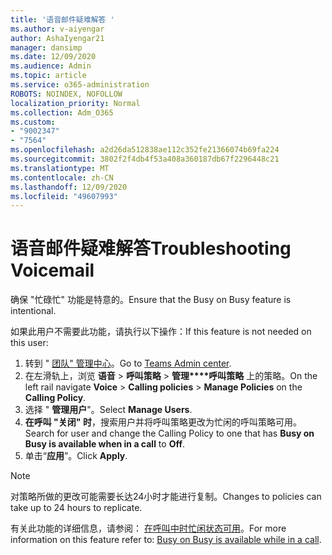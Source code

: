 ```yaml
---
title: '语音邮件疑难解答 '
ms.author: v-aiyengar
author: AshaIyengar21
manager: dansimp
ms.date: 12/09/2020
ms.audience: Admin
ms.topic: article
ms.service: o365-administration
ROBOTS: NOINDEX, NOFOLLOW
localization_priority: Normal
ms.collection: Adm_O365
ms.custom:
- "9002347"
- "7564"
ms.openlocfilehash: a2d26da512838ae112c352fe21366074b69fa224
ms.sourcegitcommit: 3802f2f4db4f53a408a360187db67f2296448c21
ms.translationtype: MT
ms.contentlocale: zh-CN
ms.lasthandoff: 12/09/2020
ms.locfileid: "49607993"
---
```

# <a name="troubleshooting-voicemail"></a><span data-ttu-id="983c9-102">语音邮件疑难解答</span><span class="sxs-lookup"><span data-stu-id="983c9-102">Troubleshooting Voicemail</span></span>

<span data-ttu-id="983c9-103">确保 "忙碌忙" 功能是特意的。</span><span class="sxs-lookup"><span data-stu-id="983c9-103">Ensure that the Busy on Busy feature is intentional.</span></span>

<span data-ttu-id="983c9-104">如果此用户不需要此功能，请执行以下操作：</span><span class="sxs-lookup"><span data-stu-id="983c9-104">If this feature is not needed on this user:</span></span>

1. <span data-ttu-id="983c9-105">转到 " [团队" 管理中心](https://admin.teams.microsoft.com/policies/calling)。</span><span class="sxs-lookup"><span data-stu-id="983c9-105">Go to [Teams Admin center](https://admin.teams.microsoft.com/policies/calling).</span></span>
1. <span data-ttu-id="983c9-106">在左滑轨上，浏览 **语音**  >  **呼叫策略**  >  **管理\*\*\*\*呼叫策略** 上的策略。</span><span class="sxs-lookup"><span data-stu-id="983c9-106">On the left rail navigate **Voice** > **Calling policies** > **Manage Policies** on the **Calling Policy**.</span></span>
1. <span data-ttu-id="983c9-107">选择 " **管理用户**"。</span><span class="sxs-lookup"><span data-stu-id="983c9-107">Select **Manage Users**.</span></span>
1. <span data-ttu-id="983c9-108">**在呼叫 "关闭" 时**，搜索用户并将呼叫策略更改为忙闲的呼叫策略可用。 </span><span class="sxs-lookup"><span data-stu-id="983c9-108">Search for user and change the Calling Policy to one that has **Busy on Busy is available when in a call** to **Off**.</span></span>
1. <span data-ttu-id="983c9-109">单击“**应用**”。</span><span class="sxs-lookup"><span data-stu-id="983c9-109">Click **Apply**.</span></span>
> [!NOTE]
> <span data-ttu-id="983c9-110">对策略所做的更改可能需要长达24小时才能进行复制。</span><span class="sxs-lookup"><span data-stu-id="983c9-110">Changes to policies can take up to 24 hours to replicate.</span></span>

<span data-ttu-id="983c9-111">有关此功能的详细信息，请参阅： [在呼叫中时忙闲状态可用](https://docs.microsoft.com/microsoftteams/teams-calling-policy#busy-on-busy-is-available-while-in-a-call)。</span><span class="sxs-lookup"><span data-stu-id="983c9-111">For more information on this feature refer to: [Busy on Busy is available while in a call](https://docs.microsoft.com/microsoftteams/teams-calling-policy#busy-on-busy-is-available-while-in-a-call).</span></span>
